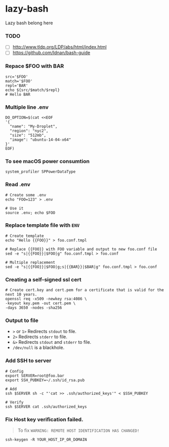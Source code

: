 # lazy-bash
Lazy bash belong here

### TODO
- [ ] http://www.tldp.org/LDP/abs/html/index.html
- [ ] https://github.com/Idnan/bash-guide

### Repace $FOO with BAR
```shell
src='$FOO'
match='$FOO'
repl='BAR'
echo ${src/$match/$repl}
# Hello BAR
```

### Multiple line .env
```shell
DO_OPTION=$(cat <<EOF
'{
  "name": "My-Droplet",
  "region": "nyc2",
  "size": "512mb",
  "image": "ubuntu-14-04-x64"
}'
EOF)
```

### To see macOS power consumtion
```shell
system_profiler SPPowerDataType
```
### Read .env
```shell
# Create some .env
echo "FOO=123" > .env

# Use it
source .env; echo $FOO
```

### Replace template file with `ENV`
```shell
# Create template
echo "Hello {{FOO}}" > foo.conf.tmpl

# Replace {{FOO}} with FOO variable and output to new foo.conf file 
sed -e "s|{{FOO}}|$FOO|g" foo.conf.tmpl > foo.conf

# Multiple replacement
sed -e "s|{{FOO}}|$FOO|g;s|{{BAR}}|$BAR|g" foo.conf.tmpl > foo.conf
```

### Creating a self-signed ssl cert
```shell
# Create cert.key and cert.pem for a certificate that is valid for the next 10 years.
openssl req -x509 -newkey rsa:4086 \
-keyout key.pem -out cert.pem \
-days 3650 -nodes -sha256
```
### Output to file

- `>` or `1>` Redirects `stdout` to file.
- `2>` Redirects `stderr` to file.
- `&>` Redirects `stdout` and `stderr` to file.
- `/dev/null` is a blackhole.

### Add SSH to server
```shell
# Config
export SERVER=root@foo.bar
export SSH_PUBKEY=~/.ssh/id_rsa.pub

# Add
ssh $SERVER sh -c "'cat >> .ssh/authorized_keys'" < $SSH_PUBKEY

# Verify
ssh $SERVER cat .ssh/authorized_keys

```
### Fix Host key verification failed.
> To fix `WARNING: REMOTE HOST IDENTIFICATION HAS CHANGED!`

```shell
ssh-keygen -R YOUR_HOST_IP_OR_DOMAIN
```
